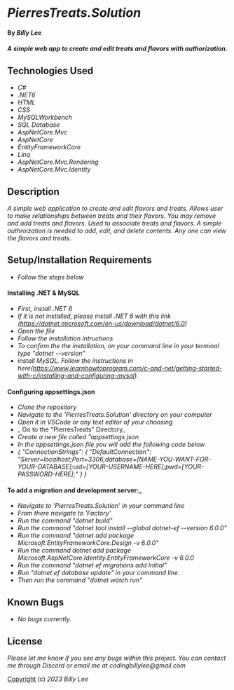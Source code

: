 # _PierresTreats.Solution_

#### By _**Billy Lee**_

#### _A simple web app to create and edit treats and flavors with authorization._

## Technologies Used

* _C#_
* _.NET6_
* _HTML_
* _CSS_
* _MySQLWorkbench_
* _SQL Database_
* _AspNetCore.Mvc_
* _AspNetCore_
* _EntityFrameworkCore_
* _Linq_
* _AspNetCore.Mvc.Rendering_
* _AspNetCore.Mvc.Identity_

## Description

_A simple web application to create and edit flavors and treats. Allows user to make relationships between treats and their flavors. You may remove and add treats and flavors. Used to associate treats and flavors. A simple authroization is needed to add, edit, and delete contents. Any one can view the flavors and treats._

## Setup/Installation Requirements
* _Follow the steps below_

#### Installing .NET & MySQL
* _First, install .NET 6_
* _If it is not installed, please install .NET 6 with this link (https://dotnet.microsoft.com/en-us/download/dotnet/6.0)_
* _Open the file_
* _Follow the installation intructions_
* _To confirm the the installation, on your command line in your terminal type "dotnet --version"_
* _install MySQL. Follow the instructions in here(https://www.learnhowtoprogram.com/c-and-net/getting-started-with-c/installing-and-configuring-mysql)._

#### Configuring appsettings.json
* _Clone the repository_
* _Navigate to the 'PierresTreats.Solution' directory on your computer_
* _Open it in VSCode or any text editor of your choosing_
* _ Go to the "PierresTreats" Directory_
* _Create a new file called "appsettings.json_
* _In the appsettings.json file you will add the following code below_
* _*{
  "ConnectionStrings": {
      "DefaultConnection": "Server=localhost;Port=3306;database=[NAME-YOU-WANT-FOR-YOUR-DATABASE];uid=[YOUR-USERNAME-HERE];pwd=[YOUR-PASSWORD-HERE];"
  }
}*_


#### To add a migration and development server:_
* _Navigate to 'PierresTreats.Solution' in your command line_
* _From there navigate to 'Factory'_
* _Run the command "dotnet build"_
* _Run the command "dotnet tool install --global dotnet-ef --version 6.0.0"_
* _Run the command "dotnet add package Microsoft.EntityFrameworkCore.Design -v 6.0.0"_
* _Run the command dotnet add package Microsoft.AspNetCore.Identity.EntityFrameworkCore -v 6.0.0_
* _Run the command "dotnet ef migrations add Initial"_
* _Run "dotnet ef database update" in your command line._
* _Then run the command "dotnet watch run"_

## Known Bugs

* _No bugs currently._


## License

_Please let me know if you see any bugs within this project. You can contact me through Discord or email me at codingbillylee@gmail.com_

[Copyright](https://opensource.org/licenses/MIT) (c) _2023_ _Billy Lee_
